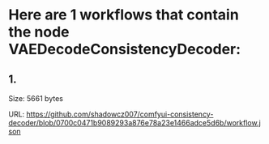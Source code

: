 # Here are 1 workflows that contain the node VAEDecodeConsistencyDecoder:

## 1. 

Size: 5661 bytes

URL: https://github.com/shadowcz007/comfyui-consistency-decoder/blob/0700c0471b9089293a876e78a23e1466adce5d6b/workflow.json

